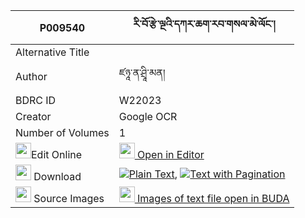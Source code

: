 |P009540|རི་བོ་རྩེ་ལྔའི་དཀར་ཆག་རབ་གསལ་མེ་ལོང་། 
| --- | --- 
|Alternative Title |
|Author| ཛཉཱ་ན་ཤྲཱི་མན།
|BDRC ID | W22023
|Creator | Google OCR
|Number of Volumes| 1
|<img width="25" src="https://img.icons8.com/color/25/000000/edit-property.png">Edit Online| [<img width="25" src="https://avatars.githubusercontent.com/u/45091458?s=200&v=4"> Open in Editor](http://editor.openpecha.org/P009540)
|<img width="25" src="https://img.icons8.com/fluent/48/000000/download-2.png"/>  Download | [![](https://img.icons8.com/color/20/000000/txt.png)Plain Text](https://github.com/Openpecha/P009540/releases/download/v1/riwo_tse_nga_i_karchak_rabsal__plain_P009540.zip), [![](https://img.icons8.com/color/20/000000/txt.png)Text with Pagination](https://github.com/Openpecha/P009540/releases/download/v1/riwo_tse_nga_i_karchak_rabsal__pages_P009540.zip)
|<img width="25" src="https://img.icons8.com/plasticine/100/000000/pictures-folder.png"/>  Source Images | [<img width="25" src="https://library.bdrc.io/icons/BUDA-small.svg"> Images of text file open in BUDA](https://library.bdrc.io/show/bdr:W22023)